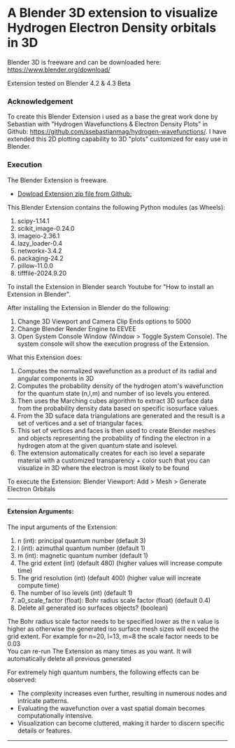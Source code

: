 # A Blender 3D extension to visualize Hydrogen Electron Density orbitals in 3D

Blender 3D is freeware and can be downloaded here: https://www.blender.org/download/

Extension tested on Blender 4.2 & 4.3 Beta 

### Acknowledgement

To create this Blender Extension i used as a base the great work done by Sebastian with "Hydrogen Wavefunctions & Electron Density Plots" in Github: https://github.com/ssebastianmag/hydrogen-wavefunctions/.
I have extended this 2D plotting capability to 3D "plots" customized for easy use in Blender. 

### Execution

The Blender Extension is freeware.

* [Dowload Extension zip file from Github:](https://github.com/Niuskir/orbitals/archive/refs/heads/main.zip)

This Blender Extension contains the following Python modules (as Wheels):

1) scipy-1.14.1
2) scikit_image-0.24.0
3) imageio-2.36.1
4) lazy_loader-0.4
5) networkx-3.4.2
6) packaging-24.2
7) pillow-11.0.0
8) tifffile-2024.9.20

To install the Extension in Blender search Youtube for "How to install an Extension in Blender".

After installing the Extension in Blender do the following:
1) Change 3D Viewport and Camera Clip Ends options to 5000
2) Change Blender Render Engine to EEVEE
3) Open System Console Window (Window > Toggle System Console). The system console will show the execution progress of the Extension.

What this Extension does:

1) Computes the normalized wavefunction as a product of its radial and angular components in 3D
2) Computes the probability density of the hydrogen atom's wavefunction for the quantum state (n,l,m) and number of iso levels you entered.
4) Then uses the Marching cubes algorithm to extract 3D surface data from the probability density data based on specific isosurface values.
5) From the 3D suface data triangulations are generated and the result is a set of vertices and a set of triangular faces.
6) This set of vertices and faces is then used to create Blender meshes and objects representing the probability of finding the electron in a hydrogen atom at the given quantum state and isolevel.
7) The extension automatically creates for each iso level a separate material with a customized transparency + color such that you can visualize in 3D where the electron is most likely to be found   
   
To execute the Extension: Blender Viewport: Add > Mesh > Generate Electron Orbitals

---

#### Extension Arguments:

The input arguments of the Extension:

1) n (int): principal quantum number (default 3)
2) l (int): azimuthal quantum number (default 1)
3) m (int): magnetic quantum number (default 1)
4) The grid extent (int) (default 480) (higher values will increase compute time)
5) The grid resolution (int) (default 400) (higher value will increate compute time)
6) The number of iso levels (int) (default 1)
7) a0_scale_factor (float): Bohr radius scale factor (float) (default 0.4)
8) Delete all generated iso surfaces objects? (boolean)

The Bohr radius scale factor needs to be specified lower as the n value is higher as otherwise the generated iso surface mesh sizes will exceed the grid extent. For example for n=20, l=13, m=8 the scale factor needs to be 0.03  
You can re-run The Extension as many times as you want. It will automatically delete all previous generated

For extremely high quantum numbers, the following effects can be observed:

- The complexity increases even further, resulting in numerous nodes and intricate patterns.
- Evaluating the wavefunction over a vast spatial domain becomes computationally intensive.
- Visualization can become cluttered, making it harder to discern specific details or features.

---
